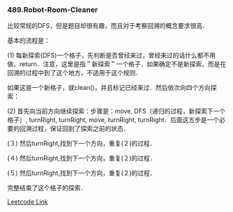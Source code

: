 ### 489.Robot-Room-Cleaner

比较常规的DFS，但是题目却很有趣，而且对于考察回溯的概念要求很高．

基本的流程是：

(1) 每新探索(DFS)一个格子，先判断是否曾经来过，曾经来过的话什么都不用做，return．注意，这里是指＂新探索＂一个格子．如果确定不是新探索，而是在回溯的过程中到了这个地方，不适用于这个规则．

如果这是一个新格子，就clean()，并且标记已经来过．然后依次向四个方向探索：

(2) 首先向当前方向继续探索：步骤是：move, DFS（递归的过程，新探索下一个格子）, turnRight, turnRight, move, turnRight, turnRight．后面这五步是一个必要的回溯过程，保证回到了探索之前的状态．

(３) 然后turnRight,找到下一个方向，重复(２)的过程．

(４) 然后turnRight,找到下一个方向，重复(２)的过程．

(５) 然后turnRight,找到下一个方向，重复(２)的过程．

完整结束了这个格子的探索．


[Leetcode Link](https://leetcode.com/problems/robot-room-cleaner)